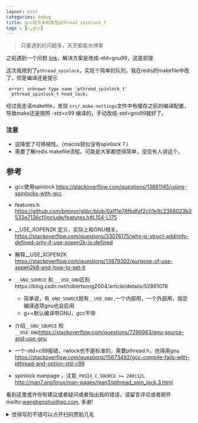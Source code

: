 ```yaml
---
layout: post
categories: debug
title: gcc提示未知类型pthread_spinlock_t
tags : [c,gcc]
---
```



>只要遇到的问题多，天天都能水博客

之前遇到一个问题 [link](https://wanghenshui.github.io/2019/03/07/gcc-siginfo_t-unknown)，解决方案是改成-std=gnu99，这是前提

这次我用到了`pthread_spinlock`，实现个简单的队列，我在redis的makefile中改了，但是编译还是提示

```
 error: unknown type name 'pthread_spinlock_t'
  pthread_spinlock_t head_lock;
```

经过我走读makefile，发现 `src/.make-settings`文件中有缓存之前的编译配置，导致make还是按照 -std=c99 编译的，手动改成-std=gnu99就好了。



### 注意

- 这降低了可移植性。（macos貌似没有spinlock？）
- 需要了解redis makefile流程。可能是大家都觉得简单，没见有人讲这个。



## 参考

- gcc使用spinlock https://stackoverflow.com/questions/13661145/using-spinlocks-with-gcc
- features.h https://github.com/bminor/glibc/blob/0a1f1e78fbdfaf2c01e9c2368023b2533e7136cf/include/features.h#L154-L175

- __USE_XOPEN2K 定义，实际上和GNU相关。https://stackoverflow.com/questions/33076175/why-is-struct-addrinfo-defined-only-if-use-xopen2k-is-defined
- 解释__USE_XOPEN2K https://stackoverflow.com/questions/13879302/purpose-of-use-xopen2k8-and-how-to-set-it
- `__GNU_SOURCE`  和`___USE_GNU`区别https://blog.csdn.net/robertsong2004/article/details/52861078
  - 简单说，有`_GNU_SOURCE`就有`__USE_GNU`  ,一个内部用，一个外部用，指定编译选项gnu也会启用
  - g++默认编译带GNU，gcc不带
- 介绍`__GNU_SOURCE`  和`__USE_GNU`https://stackoverflow.com/questions/7296963/gnu-source-and-use-gnu
- 一个-std=c99报错，rwlock也不是标准的，需要pthread.h，也得用gnu https://stackoverflow.com/questions/15673492/gcc-compile-fails-with-pthread-and-option-std-c99
- spinlock manpage ，注意`_POSIX_C_SOURCE >= 200112L` http://man7.org/linux/man-pages/man3/pthread_spin_lock.3.html

看到这里或许你有建议或者疑问或者指出我的错误，请留言评论或者邮件mailto:wanghenshui@qq.com, 多谢! 
<details>
<summary>觉得写的不错可以点开扫码赞助几毛</summary>
<img src="https://wanghenshui.github.io/assets/wepay.png" alt="微信转账">
</details>